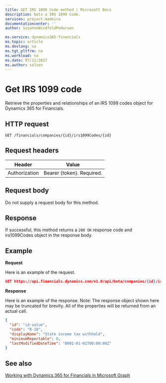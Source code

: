 ```yaml
---
title: GET IRS 1099 Code method | Microsoft Docs
description: Gets a IRS 1099 Code.
services: project-madeira
documentationcenter: ''
author: SusanneWindfeldPedersen

ms.service: dynamics365-financials
ms.topic: article
ms.devlang: na
ms.tgt_pltfrm: na
ms.workload: na
ms.date: 07/11/2017
ms.author: solsen
---
```


# Get IRS 1099 code
Retrieve the properties and relationships of an IRS 1099 codes object for Dynamics 365 for Financials.

## HTTP request

```
GET /financials/companies/{id}/irs1099Codes/{id}
```

## Request headers
|Header|Value|
|------|-----|
|Authorization  |Bearer {token}. Required. |

## Request body
Do not supply a request body for this method.

## Response
If successful, this method returns a ```200 OK``` response code and irs1099Codes object in the response body.

## Example

**Request**

Here is an example of the request.
```json
GET https://api.financials.dynamics.com/v1.0/api/beta/companies/{id}/irs1099Codes/{id}
```

**Response**

Here is an example of the response. Note: The response object shown here may be truncated for brevity. All of the properties will be returned from an actual call.

```json
{
  "id": "id-value",
  "code": "R-10",
  "displayName": "State income tax withheld",
  "minimumReportable": 0,
  "lastModifiedDateTime": "0001-01-01T00:00:00Z"
}
```


## See also
[Working with Dynamics 365 for Financials in Microsoft Graph](../resources/dynamics_overview.md) 